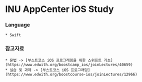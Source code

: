 # INU AppCenter iOS Study

### Language
	* Swift
	
### 참고자료
	* 문법 -> [부스트코스 iOS 프로그래밍을 위한 스위프트 기초](https://www.edwith.org/boostcamp_ios/joinLectures/40659)
	* 실습 및 과제 -> [부스트코스 iOS 프로그래밍](https://www.edwith.org/boostcourse-ios/joinLectures/12966)
